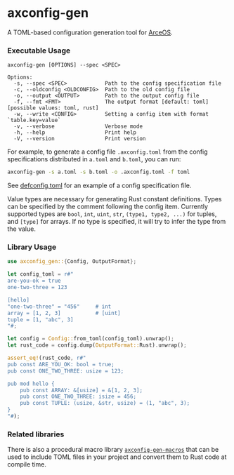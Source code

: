 # axconfig-gen

A TOML-based configuration generation tool for [ArceOS](https://github.com/arceos-org/arceos).

### Executable Usage

```text
axconfig-gen [OPTIONS] --spec <SPEC>

Options:
  -s, --spec <SPEC>            Path to the config specification file
  -c, --oldconfig <OLDCONFIG>  Path to the old config file
  -o, --output <OUTPUT>        Path to the output config file
  -f, --fmt <FMT>              The output format [default: toml] [possible values: toml, rust]
  -w, --write <CONFIG>         Setting a config item with format `table.key=value`
  -v, --verbose                Verbose mode
  -h, --help                   Print help
  -V, --version                Print version
```

For example, to generate a config file `.axconfig.toml` from the config specifications distributed in `a.toml` and `b.toml`, you can run:

```sh
axconfig-gen -s a.toml -s b.toml -o .axconfig.toml -f toml
```

See [defconfig.toml](https://github.com/arceos-org/axconfig-gen/blob/main/example-configs/defconfig.toml) for an example of a config specification file.

Value types are necessary for generating Rust constant definitions. Types can be specified by the comment following the config item. Currently supported types are `bool`, `int`, `uint`, `str`, `(type1, type2, ...)` for tuples, and `[type]` for arrays. If no type is specified, it will try to infer the type from the value.

### Library Usage

```rust
use axconfig_gen::{Config, OutputFormat};

let config_toml = r#"
are-you-ok = true
one-two-three = 123

[hello]
"one-two-three" = "456"     # int
array = [1, 2, 3]           # [uint]
tuple = [1, "abc", 3]
"#;

let config = Config::from_toml(config_toml).unwrap();
let rust_code = config.dump(OutputFormat::Rust).unwrap();

assert_eq!(rust_code, r#"
pub const ARE_YOU_OK: bool = true;
pub const ONE_TWO_THREE: usize = 123;

pub mod hello {
    pub const ARRAY: &[usize] = &[1, 2, 3];
    pub const ONE_TWO_THREE: isize = 456;
    pub const TUPLE: (usize, &str, usize) = (1, "abc", 3);
}
"#);
```

### Related libraries

There is also a procedural macro library [`axconfig-gen-macros`](https://docs.rs/axconfig-gen-macros) that can be
used to include TOML files in your project and convert them to Rust code at
compile time.
